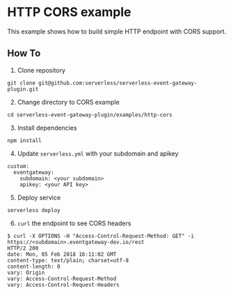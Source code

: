 # HTTP CORS example

This example shows how to build simple HTTP endpoint with CORS support.

## How To

1. Clone repository

```
git clone git@github.com:serverless/serverless-event-gateway-plugin.git
```

2. Change directory to CORS example

```
cd serverless-event-gateway-plugin/examples/http-cors
```

3. Install dependencies

```
npm install
```

4. Update `serverless.yml` with your subdomain and apikey

```
custom:
  eventgateway:
    subdomain: <your subdomain>
    apikey: <your API key>
```

5. Deploy service

```
serverless deploy
```

6. `curl` the endpoint to see CORS headers

```
$ curl -X OPTIONS -H "Access-Control-Request-Method: GET" -i https://<subdomain>.eventgateway-dev.io/rest
HTTP/2 200
date: Mon, 05 Feb 2018 16:11:02 GMT
content-type: text/plain; charset=utf-8
content-length: 0
vary: Origin
vary: Access-Control-Request-Method
vary: Access-Control-Request-Headers
```
